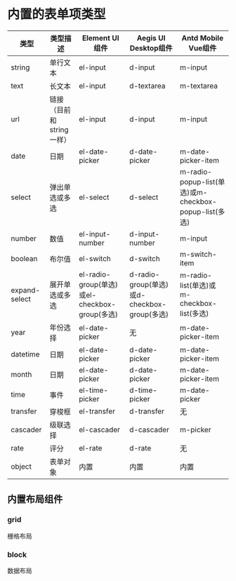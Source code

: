 # 内置的表单项类型

类型|类型描述|Element UI组件|Aegis UI Desktop组件|Antd Mobile Vue组件
---|---|---|---|---
string|单行文本|el-input|d-input|m-input
text|长文本|el-input|d-textarea|m-textarea
url|链接（目前和string一样）|el-input|d-input|m-input
date|日期|el-date-picker|d-date-picker|m-date-picker-item
select|弹出单选或多选|el-select|d-select|m-radio-popup-list(单选)或m-checkbox-popup-list(多选)
number|数值|el-input-number|d-input-number|m-input
boolean|布尔值|el-switch|d-switch|m-switch-item
expand-select|展开单选或多选|el-radio-group(单选)或el-checkbox-group(多选)|d-radio-group(单选)或d-checkbox-group(多选)|m-radio-list(单选)或m-checkbox-list(多选)
year|年份选择|el-date-picker|无|m-date-picker-item
datetime|日期|el-date-picker|d-date-picker|m-date-picker-item
month|日期|el-date-picker|d-date-picker|m-date-picker-item
time|事件|el-time-picker|d-time-picker|m-date-picker
transfer|穿梭框|el-transfer|d-transfer|无
cascader|级联选择|el-cascader|d-cascader|m-picker
rate|评分|el-rate|d-rate|无
object|表单对象|内置|内置|内置


## 内置布局组件

### grid

栅格布局

### block

数据布局
